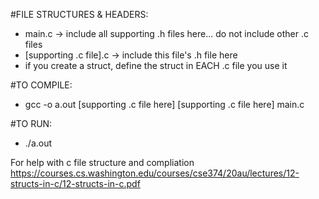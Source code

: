 #FILE STRUCTURES & HEADERS:

  - main.c -> include all supporting .h files here... do not include other .c files 
  - [supporting .c file].c -> include this file's .h file here
  - if you create a struct, define the struct in EACH .c file you use it

#TO COMPILE:

  - gcc -o a.out [supporting .c file here] [supporting .c file here] main.c

#TO RUN:

  - ./a.out


For help with c file structure and compliation https://courses.cs.washington.edu/courses/cse374/20au/lectures/12-structs-in-c/12-structs-in-c.pdf
